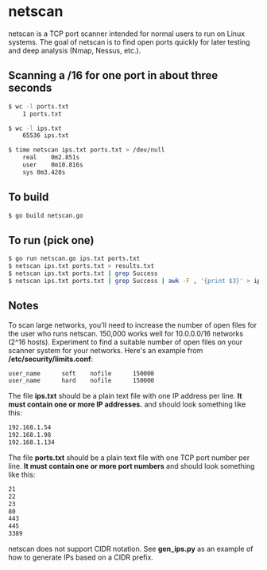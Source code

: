 # netscan

netscan is a TCP port scanner intended for normal users to run on Linux systems. The goal of netscan is to find open ports quickly for later testing and deep analysis (Nmap, Nessus, etc.).

## Scanning a /16 for one port in about three seconds

```bash
$ wc -l ports.txt 
    1 ports.txt

$ wc -l ips.txt 
    65536 ips.txt

$ time netscan ips.txt ports.txt > /dev/null
    real    0m2.851s
    user    0m10.816s
    sys 0m3.428s
```

## To build

```bash
$ go build netscan.go
```

## To run (pick one) 

```bash
$ go run netscan.go ips.txt ports.txt
$ netscan ips.txt ports.txt > results.txt
$ netscan ips.txt ports.txt | grep Success
$ netscan ips.txt ports.txt | grep Success | awk -F , '{print $3}' > ips.txt
```

## Notes

To scan large networks, you'll need to increase the number of open files for the user who runs netscan. 150,000 works well for 10.0.0.0/16 networks (2^16 hosts). Experiment to find a suitable number of open files on your scanner system for your networks. Here's an example from __/etc/security/limits.conf__:

```bash
user_name      soft    nofile      150000
user_name      hard    nofile      150000
```

The file __ips.txt__ should be a plain text file with one IP address per line. __It must contain one or more IP addresses.__ and should look something like this:

```bash
192.168.1.54
192.168.1.98
192.168.1.134
```

The file __ports.txt__ should be a plain text file with one TCP port number per line. __It must contain one or more port numbers__ and should look something like this:

```bash
21
22
23
80
443
445
3389
```

netscan does not support CIDR notation. See __gen_ips.py__ as an example of how to generate IPs based on a CIDR prefix.

